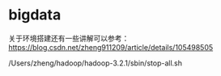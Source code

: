 # bigdata
关于环境搭建还有一些讲解可以参考：https://blog.csdn.net/zheng911209/article/details/105498505


/Users/zheng/hadoop/hadoop-3.2.1/sbin/stop-all.sh